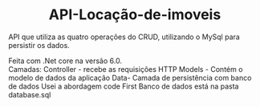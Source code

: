 <h1 align="center"> API-Locação-de-imoveis </h1>

<p>API que utiliza as quatro operações do CRUD, utilizando o MySql para persistir os dados.</p>
Feita com .Net core na versão 6.0.<br>
Camadas:
Controller - recebe as requisições HTTP
Models - Contém o modelo de dados da aplicação
Data- Camada de persistência com banco de dados
Usei a abordagem code First
Banco de dados está na pasta database.sql
